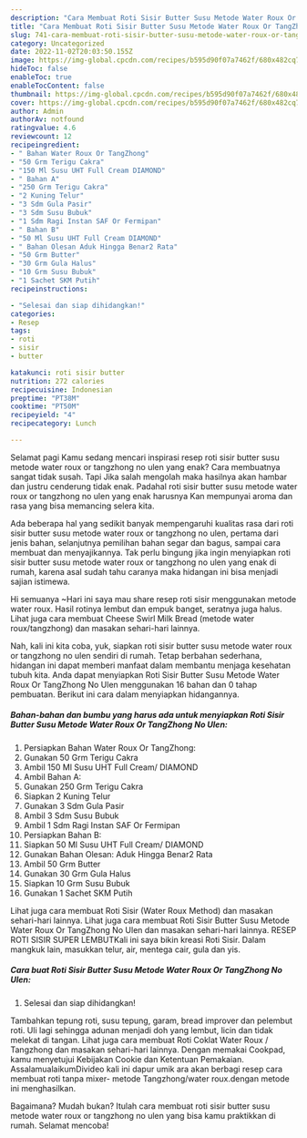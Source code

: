 ```yaml
---
description: "Cara Membuat Roti Sisir Butter Susu Metode Water Roux Or TangZhong No Ulen yang Enak Banget, Buat Buka Puasa Enak"
title: "Cara Membuat Roti Sisir Butter Susu Metode Water Roux Or TangZhong No Ulen yang Enak Banget, Buat Buka Puasa Enak"
slug: 741-cara-membuat-roti-sisir-butter-susu-metode-water-roux-or-tangzhong-no-ulen-yang-enak-banget-buat-buka-puasa-enak
category: Uncategorized
date: 2022-11-02T20:03:50.155Z
image: https://img-global.cpcdn.com/recipes/b595d90f07a7462f/680x482cq70/roti-sisir-butter-susu-metode-water-roux-or-tangzhong-no-ulen-foto-resep-utama.jpg
hideToc: false
enableToc: true
enableTocContent: false
thumbnail: https://img-global.cpcdn.com/recipes/b595d90f07a7462f/680x482cq70/roti-sisir-butter-susu-metode-water-roux-or-tangzhong-no-ulen-foto-resep-utama.jpg
cover: https://img-global.cpcdn.com/recipes/b595d90f07a7462f/680x482cq70/roti-sisir-butter-susu-metode-water-roux-or-tangzhong-no-ulen-foto-resep-utama.jpg
author: Admin
authorAv: notfound
ratingvalue: 4.6
reviewcount: 12
recipeingredient:
- " Bahan Water Roux Or TangZhong"
- "50 Grm Terigu Cakra"
- "150 Ml Susu UHT Full Cream DIAMOND"
- " Bahan A"
- "250 Grm Terigu Cakra"
- "2 Kuning Telur"
- "3 Sdm Gula Pasir"
- "3 Sdm Susu Bubuk"
- "1 Sdm Ragi Instan SAF Or Fermipan"
- " Bahan B"
- "50 Ml Susu UHT Full Cream DIAMOND"
- " Bahan Olesan Aduk Hingga Benar2 Rata"
- "50 Grm Butter"
- "30 Grm Gula Halus"
- "10 Grm Susu Bubuk"
- "1 Sachet SKM Putih"
recipeinstructions:

- "Selesai dan siap dihidangkan!"
categories:
- Resep
tags:
- roti
- sisir
- butter

katakunci: roti sisir butter 
nutrition: 272 calories
recipecuisine: Indonesian
preptime: "PT38M"
cooktime: "PT50M"
recipeyield: "4"
recipecategory: Lunch

---
```



Selamat pagi Kamu sedang mencari inspirasi resep roti sisir butter susu metode water roux or tangzhong no ulen yang enak? Cara membuatnya sangat tidak susah. Tapi Jika salah mengolah maka hasilnya akan hambar dan justru cenderung tidak enak. Padahal roti sisir butter susu metode water roux or tangzhong no ulen yang enak harusnya Kan mempunyai aroma dan rasa yang bisa memancing selera kita.


Ada beberapa hal yang sedikit banyak mempengaruhi kualitas rasa dari roti sisir butter susu metode water roux or tangzhong no ulen, pertama dari jenis bahan, selanjutnya pemilihan bahan segar dan bagus, sampai cara membuat dan menyajikannya. Tak perlu bingung jika ingin menyiapkan roti sisir butter susu metode water roux or tangzhong no ulen yang enak di rumah, karena asal sudah tahu caranya maka hidangan ini bisa menjadi sajian istimewa.

Hi semuanya ~Hari ini saya mau share resep roti sisir menggunakan metode water roux. Hasil rotinya lembut dan empuk banget, seratnya juga halus. Lihat juga cara membuat Cheese Swirl Milk Bread (metode water roux/tangzhong) dan masakan sehari-hari lainnya.


Nah, kali ini kita coba, yuk, siapkan roti sisir butter susu metode water roux or tangzhong no ulen sendiri di rumah. Tetap berbahan sederhana, hidangan ini dapat memberi manfaat dalam membantu menjaga kesehatan tubuh kita. Anda dapat menyiapkan Roti Sisir Butter Susu Metode Water Roux Or TangZhong No Ulen menggunakan 16 bahan dan 0 tahap pembuatan. Berikut ini cara dalam menyiapkan hidangannya.

<!--inarticleads1-->

##### Bahan-bahan dan bumbu yang harus ada untuk menyiapkan Roti Sisir Butter Susu Metode Water Roux Or TangZhong No Ulen:

1. Persiapkan  Bahan Water Roux Or TangZhong:
1. Gunakan 50 Grm Terigu Cakra
1. Ambil 150 Ml Susu UHT Full Cream/ DIAMOND
1. Ambil  Bahan A:
1. Gunakan 250 Grm Terigu Cakra
1. Siapkan 2 Kuning Telur
1. Gunakan 3 Sdm Gula Pasir
1. Ambil 3 Sdm Susu Bubuk
1. Ambil 1 Sdm Ragi Instan SAF Or Fermipan
1. Persiapkan  Bahan B:
1. Siapkan 50 Ml Susu UHT Full Cream/ DIAMOND
1. Gunakan  Bahan Olesan: Aduk Hingga Benar2 Rata
1. Ambil 50 Grm Butter
1. Gunakan 30 Grm Gula Halus
1. Siapkan 10 Grm Susu Bubuk
1. Gunakan 1 Sachet SKM Putih


Lihat juga cara membuat Roti Sisir (Water Roux Method) dan masakan sehari-hari lainnya. Lihat juga cara membuat Roti Sisir Butter Susu Metode Water Roux Or TangZhong No Ulen dan masakan sehari-hari lainnya. RESEP ROTI SISIR SUPER LEMBUTKali ini saya bikin kreasi Roti Sisir. Dalam mangkuk lain, masukkan telur, air, mentega cair, gula dan yis. 

<!--inarticleads2-->

##### Cara buat Roti Sisir Butter Susu Metode Water Roux Or TangZhong No Ulen:


1. Selesai dan siap dihidangkan!

Tambahkan tepung roti, susu tepung, garam, bread improver dan pelembut roti. Uli lagi sehingga adunan menjadi doh yang lembut, licin dan tidak melekat di tangan. Lihat juga cara membuat Roti Coklat Water Roux / Tangzhong dan masakan sehari-hari lainnya. Dengan memakai Cookpad, kamu menyetujui Kebijakan Cookie dan Ketentuan Pemakaian. AssalamualaikumDivideo kali ini dapur umik ara akan berbagi resep cara membuat roti tanpa mixer- metode Tangzhong/water roux.dengan metode ini menghasilkan. 

Bagaimana? Mudah bukan? Itulah cara membuat roti sisir butter susu metode water roux or tangzhong no ulen yang bisa kamu praktikkan di rumah. Selamat mencoba!
